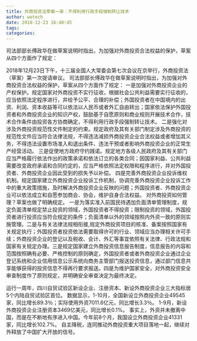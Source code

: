 ```yaml
---
title: 外商投资法草案一审：不得利用行政手段强制转让技术
author: wetech
date: 2018-12-23 16:40:45
tags: 
categories: 
---
```

司法部部长傅政华在做草案说明时指出，为加强对外商投资合法权益的保护，草案从四个方面作了规定：
<!-- more -->
2018年12月23日下午，十三届全国人大常委会第七次会议在京举行，外商投资法（草案）第一次提请审议。
司法部部长傅政华在做草案说明时指出，为加强对外商投资合法权益的保护，草案从四个方面作了规定：
一是加强对外商投资企业的产权保护。规定国家对外商投资不实行征收，根据社会公共利益需要实行征收的，应当依照法定程序进行，并给予公平、合理的补偿；外国投资者在中国境内的出资、利润、资本收益等可以依法以人民币或者外汇自由转出；国家依法保护外国投资者和外商投资企业的知识产权，鼓励基于自愿原则和商业规则开展技术合作，技术合作条件由投资各方协商确定，不得利用行政手段强制转让技术。
二是强化对涉及外商投资规范性文件制定的约束。规定政府及其有关部门制定涉及外商投资的规范性文件应当符合法律法规，不得违法减损外商投资企业合法权益或者增加其义务，不得违法设置市场准入和退出条件、违法干预或者影响外商投资企业的正常生产经营活动。
三是促使地方政府守约践诺。规定地方各级人民政府及其有关部门应当严格履行依法作出的政策承诺和依法订立的各类合同；因国家利益、公共利益需要改变政府承诺和合同约定的，应当严格依照法定权限和程序进行，并对外国投资者、外商投资企业因此受到的损失予以补偿。
四是完善外商投资企业投诉维权机制。规定国家建立外商投资企业投诉工作机制，协调完善外商投资企业投诉工作中的重大政策措施，及时解决外商投资企业反映的问题；外国投资者、外商投资企业可以依法成立和自愿参加商会、协会，维护自身合法权益。
对外商投资如何管理？草案也做了明确规定。
一是为落实准入前国民待遇加负面清单管理制度，规定负面清单规定禁止投资的领域，外国投资者不得投资；限制投资的领域，外国投资者进行投资应当符合规定的条件；负面清单以外的领域按照内外资一致的原则实施管理。二是与有关法律法规相衔接,规定外商投资项目的核准、备案按照国家有关规定执行；外国投资者投资依法需要取得许可的行业、领域应当办理相关许可手续；外商投资企业的登记以及税收、会计、外汇等事宜依照有关法律、行政法规和国家有关规定办理。三是规定国家建立外商投资信息报告制度，信息报告的内容和范围按照确有必要、严格控制的原则确定，外国投资者或者外商投资企业通过企业登记系统和企业信用信息公示系统向商务主管部门报送投资信息，通过部门信息共享能够获得的投资信息不得再行要求报送。四是为维护国家安全，对外商投资安全审查制度作了原则规定，并明确安全审查决定为最终决定。
 
 
运行一周年，四川自贸试验区新设企业、注册资本、新设外商投资企业三大指标居5个内陆自贸试验区首位。
数据显示，1-10月，全国新设立外商投资企业49545家，同比增长89.3％；实际使用外资7011.6亿元，同比增长3.3％。
1-9月，新设外商投资企业注册资本3469亿美元，同比增长0.1%。
事实上，外资并未撤离中国，而是在不断地有序进入中国。今年前8个月，我国设立外商投资企业41331家，同比增长102.7%。
自主降税，连同推动外商投资重大项目落地一起，继续对外释放了中国扩大开放的信号。

